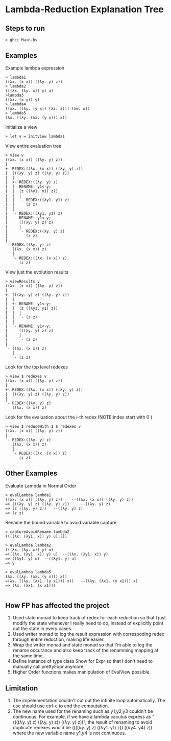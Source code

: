 # Lambda-Reduction Explanation Tree 

## Steps to run
`> ghci Main.hs`

## Examples 
Example lambda expression
```
> lambda1
((λx. (x x)) ((λy. y) z))
> lambda2
(((λx. (λy. x)) y) u)
>lambda3
((λx. (x y)) y)
> lambda4
((λx. ((λy. (y x)) (λz. z))) (λw. w))
> lambda5
(λx. ((λy. (λx. (y x))) x))
```

Initialize a view 
```
> let v = initView lambda1
```

View entire evaluation tree
```
> view v
((λx. (x x)) ((λy. y) z))
|
+- REDEX:((λx. (x x)) ((λy. y) z))
|  (((λy. y) z) ((λy. y) z))
|  |
|  +- REDEX:((λy. y) z)
|  |  RENAME: y1<-y;
|  |  (z ((λy1. y1) z))
|  |  |
|  |  `- REDEX:((λy1. y1) z)
|  |     (z z)
|  |
|  `- REDEX:((λy1. y1) z)
|     RENAME: y1<-y;
|     (((λy. y) z) z)
|     |
|     `- REDEX:((λy. y) z)
|        (z z)
|
`- REDEX:((λy. y) z)
   ((λx. (x x)) z)
   |
   `- REDEX:((λx. (x x)) z)
      (z z)
```


View just the evolution results
```
> viewResults v
((λx. (x x)) ((λy. y) z))
|
+- (((λy. y) z) ((λy. y) z))
|  |
|  +- RENAME: y1<-y;
|  |  (z ((λy1. y1) z))
|  |  |
|  |  `- (z z)
|  |
|  `- RENAME: y1<-y;
|     (((λy. y) z) z)
|     |
|     `- (z z)
|
`- ((λx. (x x)) z)
   |
   `- (z z)
```

Look for the top level redexes
```
> view $ redexes v
((λx. (x x)) ((λy. y) z))
|
+- REDEX:((λx. (x x)) ((λy. y) z))
|  (((λy. y) z) ((λy. y) z))
|
`- REDEX:((λy. y) z)
   ((λx. (x x)) z)
```

Look for the evaluation about the i-th redex (NOTE:index start with 0 )
```
> view $ reduceWith 1 $ redexes v
((λx. (x x)) ((λy. y) z))
|
`- REDEX:((λy. y) z)
   ((λx. (x x)) z)
   |
   `- REDEX:((λx. (x x)) z)
      (z z)
``` 

## Other Examples
Evaluate Lambda in Normal Order 
```
> evalLambda lambda1
((λx. (x x)) ((λy. y) z))	 --((λx. (x x)) ((λy. y) z))
=> (((λy. y) z) ((λy. y) z))	 --((λy. y) z)
=> (z ((λy. y) z))	 --((λy. y) z)
=> (z z)
```

Rename the bound variable to avoid variable capture
```
> captureAvoidRename lambda2
((((λx. (λy1. x)) y) u),[])

> evalLambda lambda2
(((λx. (λy. x)) y) u)
=(((λx. (λy1. x)) y) u)	 --((λx. (λy1. x)) y)
=> ((λy1. y) u)	 --((λy1. y) u)
=> y

> evalLambda lambda5
(λx. ((λy. (λx. (y x))) x))
=(λx. ((λy. (λx1. (y x1))) x))	 --((λy. (λx1. (y x1))) x)
=> (λx. (λx1. (x x1)))


```

## How FP has affected the project
1. Used state monad to keep track of redex for each reduction so that I just modify the state whenever I really need to do, instead of explicitly point out the state in every cases. 
2. Used writer monad to log the result expression with correspoding redex through entire reduction, making life easier.
3. Wrap the writer monad and state monad so that I'm able to log the rename occurance and also keep track of the renamming mapping at the same time. 
4. Define instance of type class Show for Expr so that I don't need to manually call prettyExpr anymore.
5. Higher Order functions makes manipulation of EvalView possible.

## Limitation
1. The impelementation couldn't cut out the infinite loop automatically. The use should use ctrl-c to end the computation.
2. The new name used for the renaming such as y1,y2,y3 couldn't be continuous. For example, if we have a lambda caculus express as "((((λy. y) z) ((λy. y) z)) ((λy. y) z))", the result of renaming to avoid duplicate redexes would be ((((λy. y) z) ((λy1. y1) z)) ((λy4. y4) z)) where the new variable name y1,y4 is not continuous.

